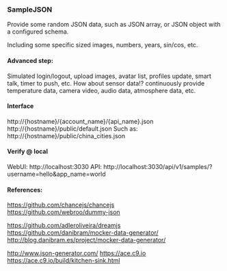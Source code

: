 ### SampleJSON

Provide some random JSON data, such as JSON array, or JSON object with a configured schema.

Including some specific sized images, numbers, years, sin/cos, etc.

#### Advanced step:
Simulated login/logout, upload images, avatar list, profiles update, smart talk, timer to push, etc.
How about sensor data!? continuously provide temperature data, camera video, audio data, atmosphere data, etc.

#### Interface

http://{hostname}/{account_name}/{api_name}.json
http://{hostname}/public/default.json
Such as:
http://{hostname}/public/china_cities.json

#### Verify @ local
WebUI:
http://localhost:3030
API:
http://localhost:3030/api/v1/samples/?username=hello&app_name=world

#### References:
https://github.com/chancejs/chancejs    
https://github.com/webroo/dummy-json

https://github.com/adleroliveira/dreamjs    
https://github.com/danibram/mocker-data-generator/    
http://blog.danibram.es/project/mocker-data-generator/

http://www.json-generator.com/
https://ace.c9.io
https://ace.c9.io/build/kitchen-sink.html
